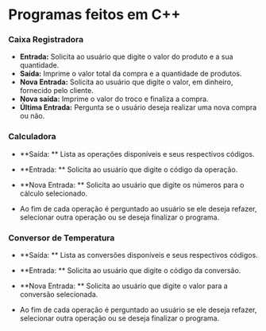 # Programas feitos em C++

### Caixa Registradora

  * **Entrada:** Solicita ao usuário que digite o valor do produto e a sua quantidade.
  * **Saída:** Imprime o valor total da compra e a quantidade de produtos.
  * **Nova Entrada:** Solicita ao usuário que digite o valor, em dinheiro, fornecido pelo cliente.
  * **Nova saída:** Imprime o valor do troco e finaliza a compra.
  * **Última Entrada:** Pergunta se o usuário deseja realizar uma nova compra ou não.


### Calculadora

  * **Saída: ** Lista as operações disponíveis e seus respectivos códigos.
  * **Entrada: ** Solicita ao usuário que digite o código da operação.
  * **Nova Entrada: ** Solicita ao usuário que digite os números para o cálculo selecionado.

  * Ao fim de cada operação é perguntado ao usuário se ele deseja refazer, selecionar outra operação ou se deseja finalizar o programa.


### Conversor de Temperatura

  * **Saída: ** Lista as conversões disponíveis e seus respectivos códigos.
  * **Entrada: ** Solicita ao usuário que digite o código da conversão.
  * **Nova Entrada: ** Solicita ao usuário que digite o valor para a conversão selecionada.

  * Ao fim de cada operação é perguntado ao usuário se ele deseja refazer, selecionar outra operação ou se deseja finalizar o programa.
